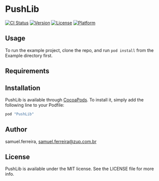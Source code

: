 # PushLib

[![CI Status](http://img.shields.io/travis/samuel.ferreira/PushLib.svg?style=flat)](https://travis-ci.org/samuel.ferreira/PushLib)
[![Version](https://img.shields.io/cocoapods/v/PushLib.svg?style=flat)](http://cocoapods.org/pods/PushLib)
[![License](https://img.shields.io/cocoapods/l/PushLib.svg?style=flat)](http://cocoapods.org/pods/PushLib)
[![Platform](https://img.shields.io/cocoapods/p/PushLib.svg?style=flat)](http://cocoapods.org/pods/PushLib)

## Usage

To run the example project, clone the repo, and run `pod install` from the Example directory first.

## Requirements

## Installation

PushLib is available through [CocoaPods](http://cocoapods.org). To install
it, simply add the following line to your Podfile:

```ruby
pod "PushLib"
```

## Author

samuel.ferreira, samuel.ferreira@zup.com.br

## License

PushLib is available under the MIT license. See the LICENSE file for more info.
